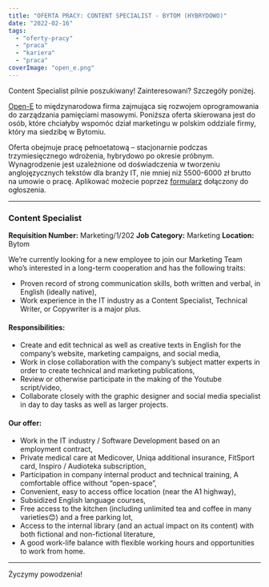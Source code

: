 ```yaml
---
title: "OFERTA PRACY: CONTENT SPECIALIST - BYTOM (HYBRYDOWO)"
date: "2022-02-16"
tags:
  - "oferty-pracy"
  - "praca"
  - "kariera"
  - "praca"
coverImage: "open_e.png"
---
```


Content Specialist pilnie poszukiwany! Zainteresowani? Szczegóły poniżej.

[Open-E](https://www.open-e.com/) to międzynarodowa firma zajmująca się rozwojem
oprogramowania do zarządzania pamięciami masowymi. Poniższa oferta skierowana
jest do osób, które chciałyby wspomóc dział marketingu w polskim oddziale firmy,
który ma siedzibę w Bytomiu.

Oferta obejmuje pracę pełnoetatową – stacjonarnie podczas trzymiesięcznego
wdrożenia, hybrydowo po okresie próbnym. Wynagrodzenie jest uzależnione od
doświadczenia w tworzeniu anglojęzycznych tekstów dla branży IT, nie mniej niż
5500-6000 zł brutto na umowie o pracę. Aplikować możecie poprzez
[formularz](https://www.open-e.com/about-us/careers/poland/content-specialist/)
dołączony do ogłoszenia.

---

### Content Specialist

**Requisition Number:** Marketing/1/202 **Job Category:** Marketing
**Location:** Bytom

We’re currently looking for a new employee to join our Marketing Team who’s
interested in a long-term cooperation and has the following traits:

- Proven record of strong communication skills, both written and verbal, in
  English (ideally native),
- Work experience in the IT industry as a Content Specialist, Technical Writer,
  or Copywriter is a major plus.

#### Responsibilities:

- Create and edit technical as well as creative texts in English for the
  company’s website, marketing campaigns, and social media,
- Work in close collaboration with the company’s subject matter experts in order
  to create technical and marketing publications,
- Review or otherwise participate in the making of the Youtube script/video,
- Collaborate closely with the graphic designer and social media specialist in
  day to day tasks as well as larger projects.

#### Our offer:

- Work in the IT industry / Software Development based on an employment
  contract,
- Private medical care at Medicover, Uniqa additional insurance, FitSport card,
  Inspiro / Audioteka subscription,
- Participation in company internal product and technical training, A
  comfortable office without “open-space”,
- Convenient, easy to access office location (near the A1 highway),
- Subsidized English language courses,
- Free access to the kitchen (including unlimited tea and coffee in many
  varieties😊) and a free parking lot,
- Access to the internal library (and an actual impact on its content) with both
  fictional and non-fictional literature,
- A good work-life balance with flexible working hours and opportunities to work
  from home.

---

Życzymy powodzenia!
